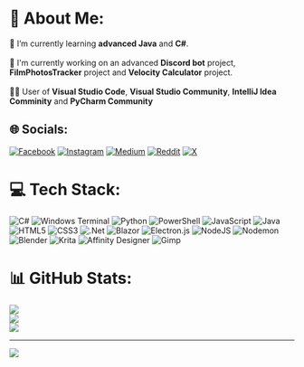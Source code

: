 # 💫 About Me:
🌱 I’m currently learning **advanced Java** and **C#**.<br><br>🤖 I'm currently working on an advanced **Discord bot** project, **FilmPhotosTracker** project and **Velocity Calculator** project.<br><br>👨‍💻 User of **Visual Studio Code**, **Visual Studio Community**, **IntelliJ Idea Comminity** and **PyCharm Community**


## 🌐 Socials:
[![Facebook](https://img.shields.io/badge/Facebook-%231877F2.svg?logo=Facebook&logoColor=white)](https://facebook.com/astrozdenek) [![Instagram](https://img.shields.io/badge/Instagram-%23E4405F.svg?logo=Instagram&logoColor=white)](https://instagram.com/astro.zdenek) [![Medium](https://img.shields.io/badge/Medium-12100E?logo=medium&logoColor=white)](https://medium.com/@ZJ11) [![Reddit](https://img.shields.io/badge/Reddit-%23FF4500.svg?logo=Reddit&logoColor=white)](https://reddit.com/user/ZJ-spaceflight111) [![X](https://img.shields.io/badge/X-black.svg?logo=X&logoColor=white)](https://x.com/Astro_Zdenek) 

# 💻 Tech Stack:
![C#](https://img.shields.io/badge/c%23-%23239120.svg?style=for-the-badge&logo=csharp&logoColor=white) ![Windows Terminal](https://img.shields.io/badge/Windows%20Terminal-%234D4D4D.svg?style=for-the-badge&logo=windows-terminal&logoColor=white) ![Python](https://img.shields.io/badge/python-3670A0?style=for-the-badge&logo=python&logoColor=ffdd54) ![PowerShell](https://img.shields.io/badge/PowerShell-%235391FE.svg?style=for-the-badge&logo=powershell&logoColor=white) ![JavaScript](https://img.shields.io/badge/javascript-%23323330.svg?style=for-the-badge&logo=javascript&logoColor=%23F7DF1E) ![Java](https://img.shields.io/badge/java-%23ED8B00.svg?style=for-the-badge&logo=openjdk&logoColor=white) ![HTML5](https://img.shields.io/badge/html5-%23E34F26.svg?style=for-the-badge&logo=html5&logoColor=white) ![CSS3](https://img.shields.io/badge/css3-%231572B6.svg?style=for-the-badge&logo=css3&logoColor=white) ![.Net](https://img.shields.io/badge/.NET-5C2D91?style=for-the-badge&logo=.net&logoColor=white) ![Blazor](https://img.shields.io/badge/blazor-%235C2D91.svg?style=for-the-badge&logo=blazor&logoColor=white) ![Electron.js](https://img.shields.io/badge/Electron-191970?style=for-the-badge&logo=Electron&logoColor=white) ![NodeJS](https://img.shields.io/badge/node.js-6DA55F?style=for-the-badge&logo=node.js&logoColor=white) ![Nodemon](https://img.shields.io/badge/NODEMON-%23323330.svg?style=for-the-badge&logo=nodemon&logoColor=%BBDEAD) ![Blender](https://img.shields.io/badge/blender-%23F5792A.svg?style=for-the-badge&logo=blender&logoColor=white) ![Krita](https://img.shields.io/badge/Krita-203759?style=for-the-badge&logo=krita&logoColor=EEF37B) ![Affinity Designer](https://img.shields.io/badge/affinity%20desginer-%231B72BE.svg?style=for-the-badge&logo=affinity-designer&logoColor=white) ![Gimp](https://img.shields.io/badge/Gimp-657D8B?style=for-the-badge&logo=gimp&logoColor=FFFFFF)
# 📊 GitHub Stats:
![](https://github-readme-stats.vercel.app/api?username=zdenda-dev&theme=dark&hide_border=false&include_all_commits=true&count_private=true)<br/>
![](https://github-readme-streak-stats.herokuapp.com/?user=zdenda-dev&theme=dark&hide_border=false)<br/>
![](https://github-readme-stats.vercel.app/api/top-langs/?username=zdenda-dev&theme=dark&hide_border=false&include_all_commits=true&count_private=true&layout=compact)

---
[![](https://visitcount.itsvg.in/api?id=zdenda-dev&icon=1&color=1)](https://visitcount.itsvg.in)

<!-- Proudly created with GPRM ( https://gprm.itsvg.in ) -->
